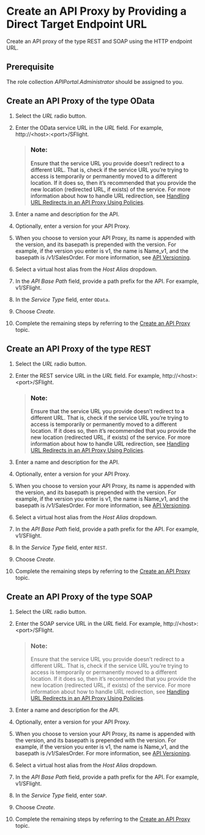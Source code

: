 <!-- loiod0f50871e0bb49c094129efd3c9ac304 -->

# Create an API Proxy by Providing a Direct Target Endpoint URL

Create an API proxy of the type REST and SOAP using the HTTP endpoint URL.



<a name="loiod0f50871e0bb49c094129efd3c9ac304__section_kzk_1qh_c1c"/>

## Prerequisite

The role collection *APIPortal.Administrator* should be assigned to you.



<a name="loiod0f50871e0bb49c094129efd3c9ac304__section_i1n_tvw_pyb"/>

## Create an API Proxy of the type OData

1.  Select the *URL* radio button.

2.  Enter the OData service URL in the *URL* field. For example, http://<host\>:<port\>/SFlight.

    > ### Note:  
    > Ensure that the service URL you provide doesn’t redirect to a different URL. That is, check if the service URL you’re trying to access is temporarily or permanently moved to a different location. If it does so, then it’s recommended that you provide the new location \(redirected URL, if exists\) of the service. For more information about how to handle URL redirection, see [Handling URL Redirects in an API Proxy Using Policies](handling-url-redirects-in-an-api-proxy-using-policies-9e63c01.md).

3.  Enter a name and description for the API.

4.  Optionally, enter a version for your API Proxy.

5.  When you choose to version your API Proxy, its name is appended with the version, and its basepath is prepended with the version. For example, if the version you enter is v1, the name is Name\_v1, and the basepath is /v1/SalesOrder. For more information, see [API Versioning](api-versioning-b3cda3b.md).

6.  Select a virtual host alias from the *Host Alias* dropdown.

7.  In the *API Base Path* field, provide a path prefix for the API. For example, v1/SFlight.

8.  In the *Service Type* field, enter `OData`.

9.  Choose *Create*.

10. Complete the remaining steps by referring to the [Create an API Proxy](create-an-api-proxy-c0842d5.md) topic.




<a name="loiod0f50871e0bb49c094129efd3c9ac304__section_sb3_5vw_pyb"/>

## Create an API Proxy of the type REST

1.  Select the *URL* radio button.

2.  Enter the REST service URL in the *URL* field. For example, http://<host\>:<port\>/SFlight.

    > ### Note:  
    > Ensure that the service URL you provide doesn’t redirect to a different URL. That is, check if the service URL you’re trying to access is temporarily or permanently moved to a different location. If it does so, then it’s recommended that you provide the new location \(redirected URL, if exists\) of the service. For more information about how to handle URL redirection, see [Handling URL Redirects in an API Proxy Using Policies](handling-url-redirects-in-an-api-proxy-using-policies-9e63c01.md).

3.  Enter a name and description for the API.

4.  Optionally, enter a version for your API Proxy.

5.  When you choose to version your API Proxy, its name is appended with the version, and its basepath is prepended with the version. For example, if the version you enter is v1, the name is Name\_v1, and the basepath is /v1/SalesOrder. For more information, see [API Versioning](api-versioning-b3cda3b.md).

6.  Select a virtual host alias from the *Host Alias* dropdown.

7.  In the *API Base Path* field, provide a path prefix for the API. For example, v1/SFlight.

8.  In the *Service Type* field, enter `REST`.

9.  Choose *Create*.

10. Complete the remaining steps by referring to the [Create an API Proxy](create-an-api-proxy-c0842d5.md) topic.




## Create an API Proxy of the type SOAP

1.  Select the *URL* radio button.

2.  Enter the SOAP service URL in the *URL* field. For example, http://<host\>:<port\>/SFlight.

    > ### Note:  
    > Ensure that the service URL you provide doesn’t redirect to a different URL. That is, check if the service URL you’re trying to access is temporarily or permanently moved to a different location. If it does so, then it’s recommended that you provide the new location \(redirected URL, if exists\) of the service. For more information about how to handle URL redirection, see [Handling URL Redirects in an API Proxy Using Policies](https://help.sap.com/docs/sap-api-management/sap-api-management/handling-url-redirects-in-api-proxy-using-policies).

3.  Enter a name and description for the API.

4.  Optionally, enter a version for your API Proxy.

5.  When you choose to version your API Proxy, its name is appended with the version, and its basepath is prepended with the version. For example, if the version you enter is v1, the name is Name\_v1, and the basepath is /v1/SalesOrder. For more information, see [API Versioning](api-versioning-b3cda3b.md).

6.  Select a virtual host alias from the *Host Alias* dropdown.

7.  In the *API Base Path* field, provide a path prefix for the API. For example, v1/SFlight.

8.  In the *Service Type* field, enter `SOAP`.

9.  Choose *Create*.

10. Complete the remaining steps by referring to the [Create an API Proxy](create-an-api-proxy-c0842d5.md) topic.


